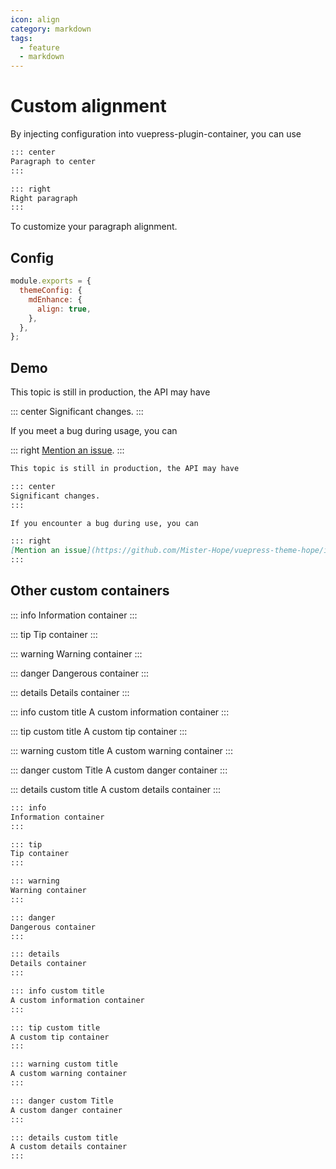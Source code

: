 ```yaml
---
icon: align
category: markdown
tags:
  - feature
  - markdown
---
```


# Custom alignment

By injecting configuration into vuepress-plugin-container, you can use

```md
::: center
Paragraph to center
:::

::: right
Right paragraph
:::
```

To customize your paragraph alignment.

## Config

```js {4}
module.exports = {
  themeConfig: {
    mdEnhance: {
      align: true,
    },
  },
};
```

## Demo

This topic is still in production, the API may have

::: center
Significant changes.
:::

If you meet a bug during usage, you can

::: right
[Mention an issue](https://github.com/Mister-Hope/vuepress-theme-hope/issues).
:::

```md
This topic is still in production, the API may have

::: center
Significant changes.
:::

If you encounter a bug during use, you can

::: right
[Mention an issue](https://github.com/Mister-Hope/vuepress-theme-hope/issues).
:::
```

## Other custom containers

::: info
Information container
:::

::: tip
Tip container
:::

::: warning
Warning container
:::

::: danger
Dangerous container
:::

::: details
Details container
:::

::: info custom title
A custom information container
:::

::: tip custom title
A custom tip container
:::

::: warning custom title
A custom warning container
:::

::: danger custom Title
A custom danger container
:::

::: details custom title
A custom details container
:::

```md
::: info
Information container
:::

::: tip
Tip container
:::

::: warning
Warning container
:::

::: danger
Dangerous container
:::

::: details
Details container
:::

::: info custom title
A custom information container
:::

::: tip custom title
A custom tip container
:::

::: warning custom title
A custom warning container
:::

::: danger custom Title
A custom danger container
:::

::: details custom title
A custom details container
:::
```
